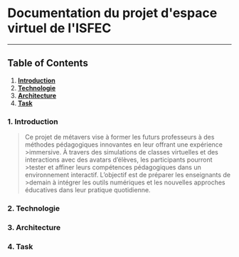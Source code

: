 # Documentation du projet d'espace virtuel de l'ISFEC
---

## Table of Contents

1. __[Introduction](#1-Introduction)__
2. __[Technologie](#2-Technologie)__
3. __[Architecture](#3-Architecture)__
4. __[Task](#4-Task)__

### 1. Introduction

>Ce projet de métavers vise à former les futurs professeurs à des méthodes pédagogiques innovantes en leur offrant une expérience >immersive. À travers des simulations de classes virtuelles et des interactions avec des avatars d’élèves, les participants pourront >tester et affiner leurs compétences pédagogiques dans un environnement interactif. L’objectif est de préparer les enseignants de >demain à intégrer les outils numériques et les nouvelles approches éducatives dans leur pratique quotidienne.

### 2. Technologie
### 3. Architecture 
### 4. Task
